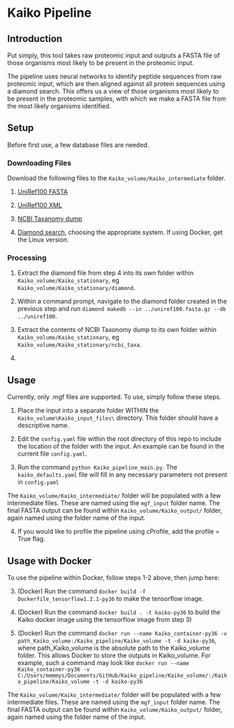 # Kaiko Pipeline

## Introduction

Put simply, this tool takes raw proteomic input and outputs a FASTA file of those organisms most likely to be present in the proteomic input.

The pipeline uses neural networks to identify peptide sequences from raw proteomic input, which are then aligned against all protein sequences using a diamond search. This offers us a view of those organisms most likely to be present in the proteomic samples, with which we make a FASTA file from the most likely organisms identified.


## Setup

Before first use, a few database files are needed.

### Downloading Files

Download the following files to the ```Kaiko_volume/Kaiko_intermediate``` folder.

1) [UniRef100 FASTA](https://ftp.uniprot.org/pub/databases/uniprot/uniref/uniref100/uniref100.fasta.gz)

2) [UniRef100 XML](https://ftp.uniprot.org/pub/databases/uniprot/uniref/uniref100/uniref100.xml.gz)

3) [NCBI Taxanomy dump](https://ftp.uniprot.org/pub/databases/uniprot/uniref/uniref100/uniref100.xml.gz)

4) [Diamond search](https://github.com/bbuchfink/diamond/releases), choosing the appropriate system. If using Docker, get the Linux version.

### Processing

1) Extract the diamond file from step 4 into its own folder within ```Kaiko_volume/Kaiko_stationary```, eg ```Kaiko_volume/Kaiko_stationary/diamond```.

2) Within a command prompt, navigate to the diamond folder created in the previous step and run ```diamond makedb --in ../uniref100.fasta.gz --db ../uniref100```.

3) Extract the contents of NCBI Taxonomy dump to its own folder within ```Kaiko_volume/Kaiko_stationary```, eg ```Kaiko_volume/Kaiko_stationary/ncbi_taxa```.

4) 


## Usage

Currently, only .mgf files are supported. To use, simply follow these steps.

1) Place the input into a separate folder WITHIN the ```Kaiko_volume\Kaiko_input_files\``` directory. This folder should have a descriptive name. 

2) Edit the ```config.yaml``` file within the root directory of this repo to include the location of the folder with the input. An example can be found in the current file ```config.yaml```.

3) Run the command ``` python Kaiko_pipeline_main.py ```. The ```kaiko_defaults.yaml``` file will fill in any necessary parameters not present in ```config.yaml```


The ```Kaiko_volume/Kaiko_intermediate/``` folder will be populated with a few intermediate files. These are named using the ```mgf_input``` folder name. The final FASTA output can be found within ```Kaiko_volume/Kaiko_output/``` folder, again named using the folder name of the input.

4) If you would like to profile the pipeline using cProfile, add the profile = True flag.

## Usage with Docker

To use the pipeline within Docker, follow steps 1-2 above, then jump here:

3) (Docker) Run the command ```docker build -f Dockerfile_tensorflow1.2.1-py36``` to make the tensorflow image.

4) (Docker) Run the command ```docker build . -t kaiko-py36``` to build the Kaiko docker image using the tensorflow image from step 3)

5) (Docker) Run the command ```docker run --name Kaiko_container-py36 -v path_Kaiko_volume:/Kaiko_pipeline/Kaiko_volume -t -d kaiko-py36```, where path_Kaiko_volume is the absolute path to the Kaiko_volume folder. This allows Docker to store the outputs in Kaiko_volume. For example, such a command may look like ```docker run --name Kaiko_container-py36 -v C:/Users/memmys/Documents/GitHub/Kaiko_pipeline/Kaiko_volume/:/Kaiko_pipeline/Kaiko_volume -t -d kaiko-py36```

The ```Kaiko_volume/Kaiko_intermediate/``` folder will be populated with a few intermediate files. These are named using the ```mgf_input``` folder name. The final FASTA output can be found within ```Kaiko_volume/Kaiko_output/``` folder, again named using the folder name of the input.

